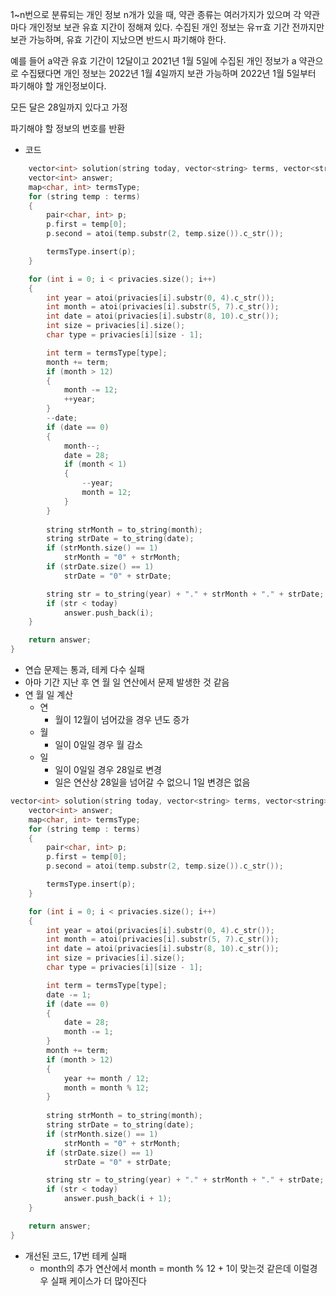 1~n번으로 분류되는 개인 정보 n개가 있을 때, 약관 종류는 여러가지가 있으며
각 약관마다 개인정보 보관 유효 지간이 정해져 있다.
수집된 개인 정보는 유ㅠ효 기간 전까지만 보관 가능하며, 유효 기간이 지났으면
반드시 파기해야 한다.

예를 들어 a약관 유효 기간이 12달이고 2021년 1월 5일에 수집된 개인 정보가 a
약관으로 수집됐다면 개인 정보는 2022년 1월 4일까지 보관 가능하며 2022년 
1월 5일부터 파기해야 할 개인정보이다.

모든 달은 28일까지 있다고 가정

파기해야 할 정보의 번호를 반환

- 코드
```C++
	vector<int> solution(string today, vector<string> terms, vector<string> privacies) {
    vector<int> answer;
    map<char, int> termsType;
    for (string temp : terms)
    {
        pair<char, int> p;
        p.first = temp[0];
        p.second = atoi(temp.substr(2, temp.size()).c_str());

        termsType.insert(p);
    }

    for (int i = 0; i < privacies.size(); i++)
    {
        int year = atoi(privacies[i].substr(0, 4).c_str());
        int month = atoi(privacies[i].substr(5, 7).c_str());
        int date = atoi(privacies[i].substr(8, 10).c_str());
        int size = privacies[i].size();
        char type = privacies[i][size - 1];

        int term = termsType[type];
        month += term;
        if (month > 12)
        {
            month -= 12;
            ++year;
        }
        --date;
        if (date == 0)
        {
            month--;
            date = 28;
            if (month < 1)
            {
                --year;
                month = 12;
            }
        }
        
        string strMonth = to_string(month);
        string strDate = to_string(date);
        if (strMonth.size() == 1)
            strMonth = "0" + strMonth;
        if (strDate.size() == 1)
            strDate = "0" + strDate;

        string str = to_string(year) + "." + strMonth + "." + strDate;
        if (str < today)
            answer.push_back(i);
    }

    return answer;
}
```

- 연습 문제는 통과, 테케 다수 실패
- 아마 기간 지난 후 연 월 일 연산에서 문제 발생한 것 같음
- 연 월 일 계산
	- 연
		- 월이 12월이 넘어갔을 경우 년도 증가
	- 월
		- 일이 0일일 경우 월 감소
	- 일
		- 일이 0일일 경우 28일로 변경
		- 일은 연산상 28일을 넘어갈 수 없으니 1일 변경은 없음
```C++
vector<int> solution(string today, vector<string> terms, vector<string> privacies) {
    vector<int> answer;
    map<char, int> termsType;
    for (string temp : terms)
    {
        pair<char, int> p;
        p.first = temp[0];
        p.second = atoi(temp.substr(2, temp.size()).c_str());

        termsType.insert(p);
    }

    for (int i = 0; i < privacies.size(); i++)
    {
        int year = atoi(privacies[i].substr(0, 4).c_str());
        int month = atoi(privacies[i].substr(5, 7).c_str());
        int date = atoi(privacies[i].substr(8, 10).c_str());
        int size = privacies[i].size();
        char type = privacies[i][size - 1];

        int term = termsType[type];
        date -= 1;
        if (date == 0)
        {
            date = 28;
            month -= 1;
        }
        month += term;
        if (month > 12)
        {
            year += month / 12;
            month = month % 12;
        }
        
        string strMonth = to_string(month);
        string strDate = to_string(date);
        if (strMonth.size() == 1)
            strMonth = "0" + strMonth;
        if (strDate.size() == 1)
            strDate = "0" + strDate;

        string str = to_string(year) + "." + strMonth + "." + strDate;
        if (str < today)
            answer.push_back(i + 1);
    }

    return answer;
}
```
- 개선된 코드, 17번 테케 실패
	- month의 추가 연산에서 month = month % 12 + 1이 맞는것 같은데 이럴경우 실패 케이스가 더 많아진다